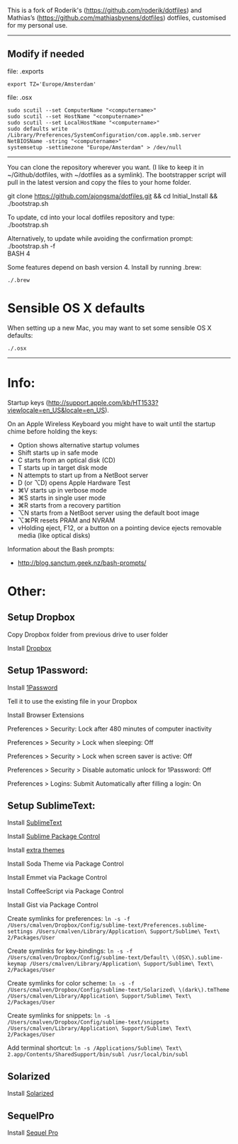 This is a fork of Roderik's (https://github.com/roderik/dotfiles) and Mathias’s (https://github.com/mathiasbynens/dotfiles) dotfiles, customised for my personal use.

----------------------

Modify if needed
----------------------

file: .exports

    export TZ='Europe/Amsterdam'

file: .osx

    sudo scutil --set ComputerName "<computername>"
    sudo scutil --set HostName "<computername>"
    sudo scutil --set LocalHostName "<computername>"
    sudo defaults write /Library/Preferences/SystemConfiguration/com.apple.smb.server NetBIOSName -string "<computername>"
    systemsetup -settimezone "Europe/Amsterdam" > /dev/null

---
You can clone the repository wherever you want. (I like to keep it in ~/Github/dotfiles, with ~/dotfiles as a symlink). The bootstrapper script will pull in the latest version and copy the files to your home folder.

git clone https://github.com/ajongsma/dotfiles.git && cd Initial_Install && ./bootstrap.sh

To update, cd into your local dotfiles repository and type:  
./bootstrap.sh
  
Alternatively, to update while avoiding the confirmation prompt:  
./bootstrap.sh -f  
BASH 4

Some features depend on bash version 4. Install by running .brew:

    ./.brew


Sensible OS X defaults
================
When setting up a new Mac, you may want to set some sensible OS X defaults:  

    ./.osx

---

Info:
===
Startup keys (http://support.apple.com/kb/HT1533?viewlocale=en_US&locale=en_US).

On an Apple Wireless Keyboard you might have to wait until the startup chime before holding the keys:
- Option shows alternative startup volumes
- Shift starts up in safe mode
- C starts from an optical disk (CD)
- T starts up in target disk mode
- N attempts to start up from a NetBoot server
- D (or ⌥D) opens Apple Hardware Test
- ⌘V starts up in verbose mode
- ⌘S starts in single user mode
- ⌘R starts from a recovery partition
- ⌥N starts from a NetBoot server using the default boot image
- ⌥⌘PR resets PRAM and NVRAM
- vHolding eject, F12, or a button on a pointing device ejects removable media (like optical disks)

Information about the Bash prompts:
- http://blog.sanctum.geek.nz/bash-prompts/


Other:
===
## Setup Dropbox

Copy Dropbox folder from previous drive to user folder

Install [Dropbox](https://www.dropbox.com)

## Setup 1Password:

Install [1Password](https://agilebits.com/onepassword/mac)

Tell it to use the existing file in your Dropbox

Install Browser Extensions

Preferences > Security: Lock after 480 minutes of computer inactivity

Preferences > Security > Lock when sleeping: Off

Preferences > Security > Lock when screen saver is active: Off

Preferences > Security > Disable automatic unlock for 1Password: Off

Preferences > Logins: Submit Automatically after filling a login: On

## Setup SublimeText:

Install [SublimeText](http://www.sublimetext.com/2)

Install [Sublime Package Control](http://wbond.net/sublime_packages/package_control/installation) 

Install [extra themes](https://github.com/daylerees/colour-schemes)

Install Soda Theme via Package Control

Install Emmet via Package Control

Install CoffeeScript via Package Control

Install Gist via Package Control

Create symlinks for preferences:
`ln -s -f /Users/cmalven/Dropbox/Config/sublime-text/Preferences.sublime-settings /Users/cmalven/Library/Application\ Support/Sublime\ Text\ 2/Packages/User`

Create symlinks for key-bindings:
`ln -s -f /Users/cmalven/Dropbox/Config/sublime-text/Default\ \(OSX\).sublime-keymap /Users/cmalven/Library/Application\ Support/Sublime\ Text\ 2/Packages/User`

Create symlinks for color scheme:
`ln -s -f /Users/cmalven/Dropbox/Config/sublime-text/Solarized\ \(dark\).tmTheme /Users/cmalven/Library/Application\ Support/Sublime\ Text\ 2/Packages/User`

Create symlinks for snippets:
`ln -s /Users/cmalven/Dropbox/Config/sublime-text/snippets /Users/cmalven/Library/Application\ Support/Sublime\ Text\ 2/Packages/User`

Add terminal shortcut:
`ln -s /Applications/Sublime\ Text\ 2.app/Contents/SharedSupport/bin/subl /usr/local/bin/subl`

## Solarized

Install [Solarized](http://ethanschoonover.com/solarized)

## SequelPro
Install [Sequel Pro](http://www.sequelpro.com)

